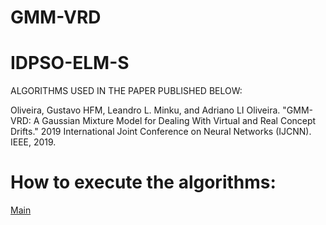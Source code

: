 # GMM-VRD
# IDPSO-ELM-S
ALGORITHMS USED IN THE PAPER PUBLISHED BELOW: 

Oliveira, Gustavo HFM, Leandro L. Minku, and Adriano LI Oliveira. "GMM-VRD: A Gaussian Mixture Model for Dealing With Virtual and Real Concept Drifts." 2019 International Joint Conference on Neural Networks (IJCNN). IEEE, 2019.

# How to execute the algorithms:
[Main](https://github.com/GustavoHFMO/GMM-VRD/blob/master/Main.py)
